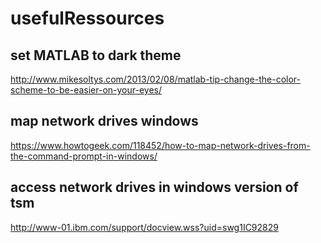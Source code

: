 # usefulRessources
## set MATLAB to dark theme
http://www.mikesoltys.com/2013/02/08/matlab-tip-change-the-color-scheme-to-be-easier-on-your-eyes/

## map network drives windows
https://www.howtogeek.com/118452/how-to-map-network-drives-from-the-command-prompt-in-windows/

## access network drives in windows version of tsm
http://www-01.ibm.com/support/docview.wss?uid=swg1IC92829
